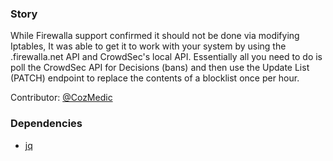 ### Story

While Firewalla support confirmed it should not be done via modifying Iptables, It was able to get it to work with your system by using the <my-domain>.firewalla.net API and CrowdSec's local API. Essentially all you need to do is poll the CrowdSec API for Decisions (bans) and then use the Update List (PATCH) endpoint to replace the contents of a blocklist once per hour.

Contributor: [@CozMedic](https://github.com/CozMedic)

### Dependencies
- [jq](https://jqlang.github.io/jq/tutorial/)